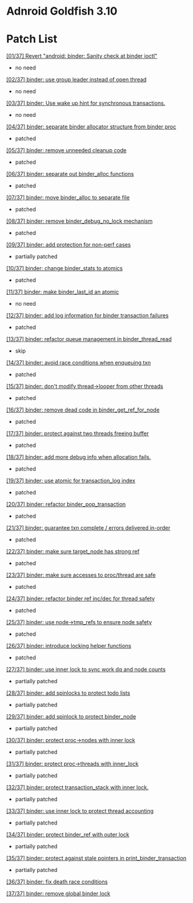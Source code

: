 # Adnroid Goldfish 3.10

# Patch List
[[01/37] Revert "android: binder: Sanity check at binder ioctl"](https://patchwork.kernel.org/patch/9817743/)

- no need

[[02/37] binder: use group leader instead of open thread](https://patchwork.kernel.org/patch/9817803/)

- no need

[[03/37] binder: Use wake up hint for synchronous transactions.](https://patchwork.kernel.org/patch/9817747/)

- no need

[[04/37] binder: separate binder allocator structure from binder proc](https://patchwork.kernel.org/patch/9817745/)

- patched

[[05/37] binder: remove unneeded cleanup code](https://patchwork.kernel.org/patch/9817817/)

- patched

[[06/37] binder: separate out binder_alloc functions](https://patchwork.kernel.org/patch/9817753/)

- patched

[[07/37] binder: move binder_alloc to separate file](https://patchwork.kernel.org/patch/9817759/)

- patched

[[08/37] binder: remove binder_debug_no_lock mechanism](https://patchwork.kernel.org/patch/9817811/)

- patched

[[09/37] binder: add protection for non-perf cases](https://patchwork.kernel.org/patch/9817749/)

- partially patched

[[10/37] binder: change binder_stats to atomics](https://patchwork.kernel.org/patch/9817755/)

- patched

[[11/37] binder: make binder_last_id an atomic](https://patchwork.kernel.org/patch/9817809/)

- no need

[[12/37] binder: add log information for binder transaction failures](https://patchwork.kernel.org/patch/9817751/)

- patched

[[13/37] binder: refactor queue management in binder_thread_read](https://patchwork.kernel.org/patch/9817757/)

- skip

[[14/37] binder: avoid race conditions when enqueuing txn](https://patchwork.kernel.org/patch/9817813/)

- patched

[[15/37] binder: don't modify thread->looper from other threads](https://patchwork.kernel.org/patch/9817799/)

- patched

[[16/37] binder: remove dead code in binder_get_ref_for_node](https://patchwork.kernel.org/patch/9817819/)

- patched

[[17/37] binder: protect against two threads freeing buffer](https://patchwork.kernel.org/patch/9817815/)

- patched

[[18/37] binder: add more debug info when allocation fails.](https://patchwork.kernel.org/patch/9817797/)

- patched

[[19/37] binder: use atomic for transaction_log index](https://patchwork.kernel.org/patch/9817807/)

- patched

[[20/37] binder: refactor binder_pop_transaction](https://patchwork.kernel.org/patch/9817793/)

- patched

[[21/37] binder: guarantee txn complete / errors delivered in-order](https://patchwork.kernel.org/patch/9817805/)

- patched

[[22/37] binder: make sure target_node has strong ref](https://patchwork.kernel.org/patch/9817787/)

- patched

[[23/37] binder: make sure accesses to proc/thread are safe](https://patchwork.kernel.org/patch/9817785/)

- patched

[[24/37] binder: refactor binder ref inc/dec for thread safety](https://patchwork.kernel.org/patch/9817781/)

- patched

[[25/37] binder: use node->tmp_refs to ensure node safety](https://patchwork.kernel.org/patch/9817795/)

- patched

[[26/37] binder: introduce locking helper functions](https://patchwork.kernel.org/patch/9817791/)

- patched

[[27/37] binder: use inner lock to sync work dq and node counts](https://patchwork.kernel.org/patch/9817789/)

- partially patched

[[28/37] binder: add spinlocks to protect todo lists](https://patchwork.kernel.org/patch/9817769/)

- partially patched

[[29/37] binder: add spinlock to protect binder_node](https://patchwork.kernel.org/patch/9817777/)

- partially patched

[[30/37] binder: protect proc->nodes with inner lock](https://patchwork.kernel.org/patch/9817783/)

- partially patched

[[31/37] binder: protect proc->threads with inner_lock](https://patchwork.kernel.org/patch/9817775/)

- partially patched

[[32/37] binder: protect transaction_stack with inner lock.](https://patchwork.kernel.org/patch/9817779/)

- partially patched

[[33/37] binder: use inner lock to protect thread accounting](https://patchwork.kernel.org/patch/9817763/)

- partially patched

[[34/37] binder: protect binder_ref with outer lock](https://patchwork.kernel.org/patch/9817771/)

- partially patched

[[35/37] binder: protect against stale pointers in print_binder_transaction](https://patchwork.kernel.org/patch/9817761/)

- partially patched

[[36/37] binder: fix death race conditions](https://patchwork.kernel.org/patch/9817765/)

[[37/37] binder: remove global binder lock](https://patchwork.kernel.org/patch/9817773/)
